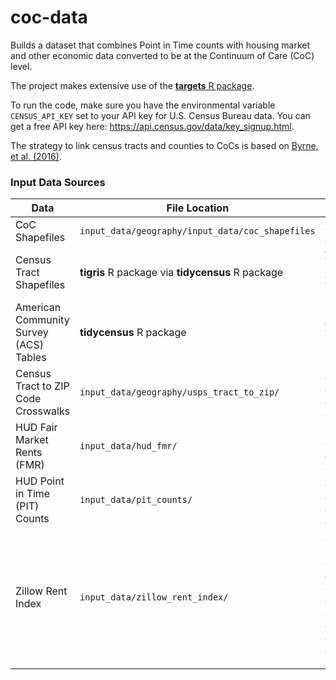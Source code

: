 # coc-data

Builds a dataset that combines Point in Time counts with housing market and other economic data converted to be at the Continuum of Care (CoC) level.

The project makes extensive use of the [**targets** R package](https://docs.ropensci.org/targets/).

To run the code, make sure you have the environmental variable `CENSUS_API_KEY` set to your API key for U.S. Census Bureau data. You can get a free API key here: <https://api.census.gov/data/key_signup.html>.

The strategy to link census tracts and counties to CoCs is based on [Byrne, et al. \(2016\)](https://github.com/tomhbyrne/HUD-CoC-Geography-Crosswalk).

### Input Data Sources

| Data                                   | File Location                                     | Source                                                                                                                                                           |
| -------------------------------------- | ------------------------------------------------- | ---------------------------------------------------------------------------------------------------------------------------------------------------------------- |
| CoC Shapefiles                         | `input_data/geography/input_data/coc_shapefiles`  | [HUD CoC GIS Geodatabases](https://www.hudexchange.info/programs/coc/gis-tools/)                                                                                 |
| Census Tract Shapefiles                | **tigris** R package via **tidycensus** R package | [**tidycensus** package](https://walker-data.com/tidycensus/), [**tigris** package](https://github.com/walkerke/tigris)                                          |
| American Community Survey (ACS) Tables | **tidycensus** R package                          | [**tidycensus** package](https://walker-data.com/tidycensus/)                                                                                                    |
| Census Tract to ZIP Code Crosswalks    | `input_data/geography/usps_tract_to_zip/`         | [HUD-USPS ZIP Code Crosswalk Files](https://www.huduser.gov/portal/datasets/usps_crosswalk.html)                                                                 |
| HUD Fair Market Rents (FMR)            | `input_data/hud_fmr/`                             | [HUD Fair Market Rents, County Level Data](https://www.huduser.gov/portal/datasets/fmr.html)                                                                     |
| HUD Point in Time (PIT) Counts         | `input_data/pit_counts/`                          | [HUD 2007-2019 PIT Counts by CoC](https://www.huduser.gov/portal/sites/default/files/xls/2007-2019-Point-in-Time-Estimates-by-CoC.xlsx)                          |
| Zillow Rent Index                      | `input_data/zillow_rent_index/`                   | [Zillow Observed Rent Index (Smoothed, Seasonally Adjusted): All Homes Plus Multifamily Time Series (Zip Code Geography)](https://www.zillow.com/research/data/) |
